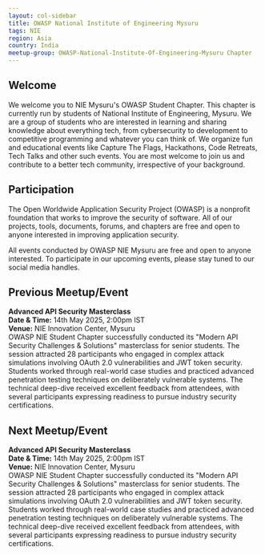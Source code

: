 ```yaml
---
layout: col-sidebar
title: OWASP National Institute of Engineering Mysuru
tags: NIE
region: Asia
country: India
meetup-group: OWASP-National-Institute-Of-Engineering-Mysuru Chapter
---
```


## Welcome

We welcome you to NIE Mysuru's OWASP Student Chapter. This chapter is currently run by students of National Institute of Engineering, Mysuru. We are a group of students who are interested in learning and sharing knowledge about everything tech, from cybersecurity to development to competitive programming and whatever you can think of. We organize fun and educational events like Capture The Flags, Hackathons, Code Retreats, Tech Talks and other such events. You are most welcome to join us and contribute to a better tech community, irrespective of your background.

## Participation

The Open Worldwide Application Security Project (OWASP) is a nonprofit foundation that works to improve the security of software. All of our projects, tools, documents, forums, and chapters are free and open to anyone interested in improving application security.

All events conducted by OWASP NIE Mysuru are free and open to anyone interested. To participate in our upcoming events, please stay tuned to our social media handles.

## Previous Meetup/Event

**Advanced API Security Masterclass**\
**Date & Time:** 14th May 2025, 2:00pm IST\
**Venue:** NIE Innovation Center, Mysuru\
OWASP NIE Student Chapter successfully conducted its "Modern API Security Challenges & Solutions" masterclass for senior students. The session attracted 28 participants who engaged in complex attack simulations involving OAuth 2.0 vulnerabilities and JWT token security. Students worked through real-world case studies and practiced advanced penetration testing techniques on deliberately vulnerable systems. The technical deep-dive received excellent feedback from attendees, with several participants expressing readiness to pursue industry security certifications.

## Next Meetup/Event

**Advanced API Security Masterclass**\
**Date & Time:** 14th May 2025, 2:00pm IST\
**Venue:** NIE Innovation Center, Mysuru\
OWASP NIE Student Chapter successfully conducted its "Modern API Security Challenges & Solutions" masterclass for senior students. The session attracted 28 participants who engaged in complex attack simulations involving OAuth 2.0 vulnerabilities and JWT token security. Students worked through real-world case studies and practiced advanced penetration testing techniques on deliberately vulnerable systems. The technical deep-dive received excellent feedback from attendees, with several participants expressing readiness to pursue industry security certifications.
